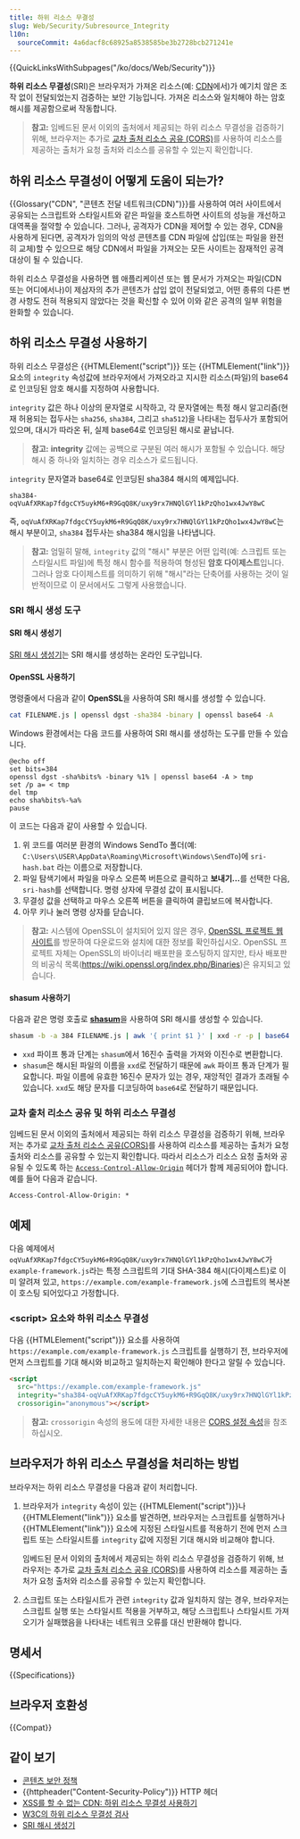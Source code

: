 ```yaml
---
title: 하위 리소스 무결성
slug: Web/Security/Subresource_Integrity
l10n:
  sourceCommit: 4a6dacf8c68925a8538585be3b2728bcb271241e
---
```


{{QuickLinksWithSubpages("/ko/docs/Web/Security")}}

**하위 리소스 무결성**(SRI)은 브라우저가 가져온 리소스(예: [CDN](/ko/docs/Glossary/CDN)에서)가 예기치 않은 조작 없이 전달되었는지 검증하는 보안 기능입니다. 가져온 리소스와 일치해야 하는 암호 해시를 제공함으로써 작동합니다.

> **참고:** 임베드된 문서 이외의 출처에서 제공되는 하위 리소스 무결성을 검증하기 위해, 브라우저는 추가로 [교차 출처 리소스 공유 (CORS)](/ko/docs/Web/HTTP/CORS)를 사용하여 리소스를 제공하는 출처가 요청 출처와 리소스를 공유할 수 있는지 확인합니다.

## 하위 리소스 무결성이 어떻게 도움이 되는가?

{{Glossary("CDN", "콘텐츠 전달 네트워크(CDN)")}}를 사용하여 여러 사이트에서 공유되는 스크립트와 스타일시트와 같은 파일을 호스트하면 사이트의 성능을 개선하고 대역폭을 절약할 수 있습니다. 그러나, 공격자가 CDN을 제어할 수 있는 경우, CDN을 사용하게 된다면, 공격자가 임의의 악성 콘텐츠를 CDN 파일에 삽입(또는 파일을 완전히 교체)할 수 있으므로 해당 CDN에서 파일을 가져오는 모든 사이트는 잠재적인 공격 대상이 될 수 있습니다.

하위 리소스 무결성을 사용하면 웹 애플리케이션 또는 웹 문서가 가져오는 파일(CDN 또는 어디에서나)이 제삼자의 추가 콘텐츠가 삽입 없이 전달되었고, 어떤 종류의 다른 변경 사항도 전혀 적용되지 않았다는 것을 확신할 수 있어 이와 같은 공격의 일부 위험을 완화할 수 있습니다.

## 하위 리소스 무결성 사용하기

하위 리소스 무결성은 {{HTMLElement("script")}} 또는 {{HTMLElement("link")}} 요소의 `integrity` 속성값에 브라우저에서 가져오라고 지시한 리소스(파일)의 base64로 인코딩된 암호 해시를 지정하여 사용합니다.

`integrity` 값은 하나 이상의 문자열로 시작하고, 각 문자열에는 특정 해시 알고리즘(현재 허용되는 접두사는 `sha256`, `sha384`, 그리고 `sha512`)을 나타내는 접두사가 포함되어 있으며, 대시가 따라온 뒤, 실제 base64로 인코딩된 해시로 끝납니다.

> **참고:** **integrity** 값에는 공백으로 구분된 여러 해시가 포함될 수 있습니다. 해당 해시 중 하나와 일치하는 경우 리소스가 로드됩니다.

`integrity` 문자열과 base64로 인코딩된 sha384 해시의 예제입니다.

```plain
sha384-oqVuAfXRKap7fdgcCY5uykM6+R9GqQ8K/uxy9rx7HNQlGYl1kPzQho1wx4JwY8wC
```

즉, `oqVuAfXRKap7fdgcCY5uykM6+R9GqQ8K/uxy9rx7HNQlGYl1kPzQho1wx4JwY8wC`는 해시 부분이고, `sha384` 접두사는 sha384 해시임을 나타냅니다.

> **참고:** 엄밀히 말해, `integrity` 값의 "해시" 부분은 어떤 입력(예: 스크립트 또는 스타일시트 파일)에 특정 해시 함수를 적용하여 형성된 **암호 다이제스트**입니다. 그러나 암호 다이제스트를 의미하기 위해 "해시"라는 단축어를 사용하는 것이 일반적이므로 이 문서에서도 그렇게 사용했습니다.

### SRI 해시 생성 도구

#### SRI 해시 생성기

[SRI 해시 생성기](https://www.srihash.org/)는 SRI 해시를 생성하는 온라인 도구입니다.

#### OpenSSL 사용하기

명령줄에서 다음과 같이 **OpenSSL**을 사용하여 SRI 해시를 생성할 수 있습니다.

```bash
cat FILENAME.js | openssl dgst -sha384 -binary | openssl base64 -A
```

Windows 환경에서는 다음 코드를 사용하여 SRI 해시를 생성하는 도구를 만들 수 있습니다.

```batch
@echo off
set bits=384
openssl dgst -sha%bits% -binary %1% | openssl base64 -A > tmp
set /p a= < tmp
del tmp
echo sha%bits%-%a%
pause
```

이 코드는 다음과 같이 사용할 수 있습니다.

1. 위 코드를 여러분 환경의 Windows SendTo 폴더(예: `C:\Users\USER\AppData\Roaming\Microsoft\Windows\SendTo`)에 `sri-hash.bat` 라는 이름으로 저장합니다.
2. 파일 탐색기에서 파일을 마우스 오른쪽 버튼으로 클릭하고 <strong>보내기...</strong>를 선택한 다음, `sri-hash`를 선택합니다. 명령 상자에 무결성 값이 표시됩니다.
3. 무결성 값을 선택하고 마우스 오른쪽 버튼을 클릭하여 클립보드에 복사합니다.
4. 아무 키나 눌러 명령 상자를 닫습니다.

> **참고:** 시스템에 OpenSSL이 설치되어 있지 않은 경우, [OpenSSL 프로젝트 웹 사이트](https://www.openssl.org)를 방문하여 다운로드와 설치에 대한 정보를 확인하십시오. OpenSSL 프로젝트 자체는 OpenSSL의 바이너리 배포판을 호스팅하지 않지만, 타사 배포판의 비공식 목록(https://wiki.openssl.org/index.php/Binaries)은 유지되고 있습니다.

#### shasum 사용하기

다음과 같은 명령 호출로 [**shasum**](https://linux.die.net/man/1/shasum)을 사용하여 SRI 해시를 생성할 수 있습니다.

```bash
shasum -b -a 384 FILENAME.js | awk '{ print $1 }' | xxd -r -p | base64
```

- `xxd` 파이프 통과 단계는 `shasum`에서 16진수 출력을 가져와 이진수로 변환합니다.
- `shasum`은 해시된 파일의 이름을 `xxd`로 전달하기 때문에 `awk` 파이프 통과 단계가 필요합니다. 파일 이름에 유효한 16진수 문자가 있는 경우, 재앙적인 결과가 초래될 수 있습니다. `xxd`도 해당 문자를 디코딩하여 `base64`로 전달하기 때문입니다.

### 교차 출처 리소스 공유 및 하위 리소스 무결성

임베드된 문서 이외의 출처에서 제공되는 하위 리소스 무결성을 검증하기 위해, 브라우저는 추가로 [교차 출처 리소스 공유(CORS)](/ko/docs/Web/HTTP/CORS)를 사용하여 리소스를 제공하는 출처가 요청 출처와 리소스를 공유할 수 있는지 확인합니다. 따라서 리소스가 리소스 요청 출처와 공유될 수 있도록 하는 [`Access-Control-Allow-Origin`](/ko/docs/Web/HTTP/Headers/Access-Control-Allow-Origin) 헤더가 함께 제공되어야 합니다. 예를 들어 다음과 같습니다.

```http
Access-Control-Allow-Origin: *
```

## 예제

다음 예제에서 `oqVuAfXRKap7fdgcCY5uykM6+R9GqQ8K/uxy9rx7HNQlGYl1kPzQho1wx4JwY8wC`가 `example-framework.js`라는 특정 스크립트의 기대 SHA-384 해시(다이제스트)로 이미 알려져 있고, `https://example.com/example-framework.js`에 스크립트의 복사본이 호스팅 되어있다고 가정합니다.

### \<script> 요소와 하위 리소스 무결성

다음 {{HTMLElement("script")}} 요소를 사용하여 `https://example.com/example-framework.js` 스크립트를 실행하기 전, 브라우저에 먼저 스크립트를 기대 해시와 비교하고 일치하는지 확인해야 한다고 알릴 수 있습니다.

```html
<script
  src="https://example.com/example-framework.js"
  integrity="sha384-oqVuAfXRKap7fdgcCY5uykM6+R9GqQ8K/uxy9rx7HNQlGYl1kPzQho1wx4JwY8wC"
  crossorigin="anonymous"></script>
```

> **참고:** `crossorigin` 속성의 용도에 대한 자세한 내용은 [CORS 설정 속성](/ko/docs/Web/HTML/Attributes/crossorigin)을 참조하십시오.

## 브라우저가 하위 리소스 무결성을 처리하는 방법

브라우저는 하위 리소스 무결성을 다음과 같이 처리합니다.

1. 브라우저가 `integrity` 속성이 있는 {{HTMLElement("script")}}나 {{HTMLElement("link")}} 요소를 발견하면, 브라우저는 스크립트를 실행하거나 {{HTMLElement("link")}} 요소에 지정된 스타일시트를 적용하기 전에 먼저 스크립트 또는 스타일시트를 `integrity` 값에 지정된 기대 해시와 비교해야 합니다.

   임베드된 문서 이외의 출처에서 제공되는 하위 리소스 무결성을 검증하기 위해, 브라우저는 추가로 [교차 출처 리소스 공유 (CORS)](/ko/docs/Web/HTTP/CORS)를 사용하여 리소스를 제공하는 출처가 요청 출처와 리소스를 공유할 수 있는지 확인합니다.

2. 스크립트 또는 스타일시트가 관련 `integrity` 값과 일치하지 않는 경우, 브라우저는 스크립트 실행 또는 스타일시트 적용을 거부하고, 해당 스크립트나 스타일시트 가져오기가 실패했음을 나타내는 네트워크 오류를 대신 반환해야 합니다.

## 명세서

{{Specifications}}

## 브라우저 호환성

{{Compat}}

## 같이 보기

- [콘텐츠 보안 정책](/ko/docs/Web/HTTP/CSP)
- {{httpheader("Content-Security-Policy")}} HTTP 헤더
- [XSS를 할 수 없는 CDN: 하위 리소스 무결성 사용하기](https://frederik-braun.com/using-subresource-integrity.html)
- [W3C의 하위 리소스 무결성 검사](https://w3c-test.org/subresource-integrity/subresource-integrity.html)
- [SRI 해시 생성기](https://www.srihash.org/)
